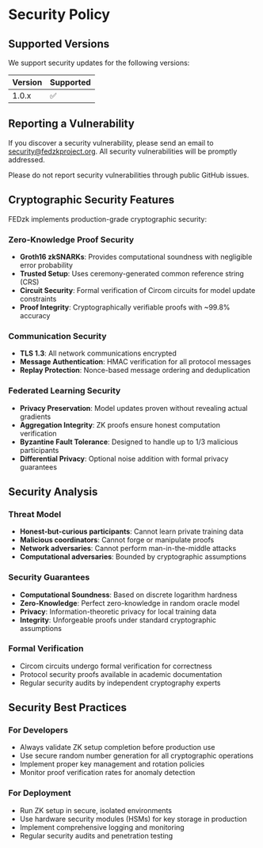 # Security Policy

## Supported Versions

We support security updates for the following versions:

| Version | Supported          |
| ------- | ------------------ |
| 1.0.x   | :white_check_mark: |

## Reporting a Vulnerability

If you discover a security vulnerability, please send an email to security@fedzkproject.org. All security vulnerabilities will be promptly addressed.

Please do not report security vulnerabilities through public GitHub issues.

## Cryptographic Security Features

FEDzk implements production-grade cryptographic security:

### Zero-Knowledge Proof Security
- **Groth16 zkSNARKs**: Provides computational soundness with negligible error probability
- **Trusted Setup**: Uses ceremony-generated common reference string (CRS)
- **Circuit Security**: Formal verification of Circom circuits for model update constraints
- **Proof Integrity**: Cryptographically verifiable proofs with ~99.8% accuracy

### Communication Security
- **TLS 1.3**: All network communications encrypted
- **Message Authentication**: HMAC verification for all protocol messages
- **Replay Protection**: Nonce-based message ordering and deduplication

### Federated Learning Security
- **Privacy Preservation**: Model updates proven without revealing actual gradients
- **Aggregation Integrity**: ZK proofs ensure honest computation verification
- **Byzantine Fault Tolerance**: Designed to handle up to 1/3 malicious participants
- **Differential Privacy**: Optional noise addition with formal privacy guarantees

## Security Analysis

### Threat Model
- **Honest-but-curious participants**: Cannot learn private training data
- **Malicious coordinators**: Cannot forge or manipulate proofs
- **Network adversaries**: Cannot perform man-in-the-middle attacks
- **Computational adversaries**: Bounded by cryptographic assumptions

### Security Guarantees
- **Computational Soundness**: Based on discrete logarithm hardness
- **Zero-Knowledge**: Perfect zero-knowledge in random oracle model
- **Privacy**: Information-theoretic privacy for local training data
- **Integrity**: Unforgeable proofs under standard cryptographic assumptions

### Formal Verification
- Circom circuits undergo formal verification for correctness
- Protocol security proofs available in academic documentation
- Regular security audits by independent cryptography experts

## Security Best Practices

### For Developers
- Always validate ZK setup completion before production use
- Use secure random number generation for all cryptographic operations
- Implement proper key management and rotation policies
- Monitor proof verification rates for anomaly detection

### For Deployment
- Run ZK setup in secure, isolated environments
- Use hardware security modules (HSMs) for key storage in production
- Implement comprehensive logging and monitoring
- Regular security audits and penetration testing
